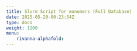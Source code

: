 ```yaml
---
title: Slurm Script for monomers (Full Database)
date: 2025-05-20-00:23:54Z
type: docs 
weight: 1200
menu: 
    rivanna-alphafold:
---
```



